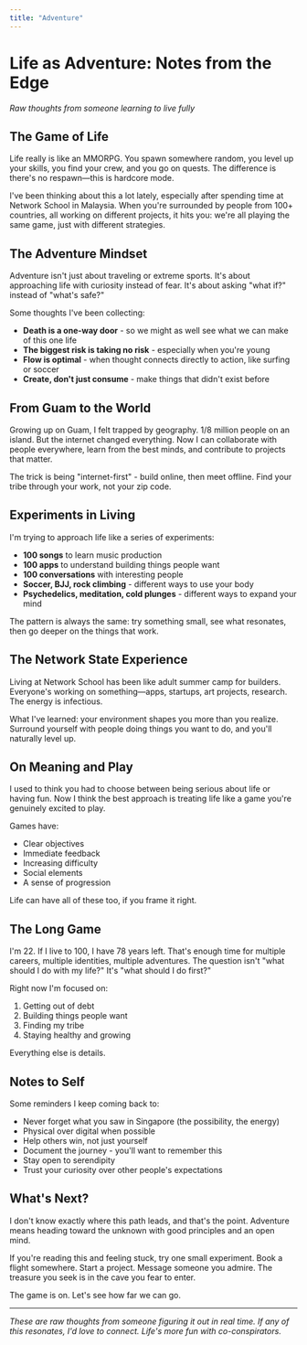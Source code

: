 ```yaml
---
title: "Adventure"
---
```


# Life as Adventure: Notes from the Edge

*Raw thoughts from someone learning to live fully*

## The Game of Life

Life really is like an MMORPG. You spawn somewhere random, you level up your skills, you find your crew, and you go on quests. The difference is there's no respawn—this is hardcore mode.

I've been thinking about this a lot lately, especially after spending time at Network School in Malaysia. When you're surrounded by people from 100+ countries, all working on different projects, it hits you: we're all playing the same game, just with different strategies.

## The Adventure Mindset

Adventure isn't just about traveling or extreme sports. It's about approaching life with curiosity instead of fear. It's about asking "what if?" instead of "what's safe?"

Some thoughts I've been collecting:

- **Death is a one-way door** - so we might as well see what we can make of this one life
- **The biggest risk is taking no risk** - especially when you're young
- **Flow is optimal** - when thought connects directly to action, like surfing or soccer
- **Create, don't just consume** - make things that didn't exist before

## From Guam to the World

Growing up on Guam, I felt trapped by geography. 1/8 million people on an island. But the internet changed everything. Now I can collaborate with people everywhere, learn from the best minds, and contribute to projects that matter.

The trick is being "internet-first" - build online, then meet offline. Find your tribe through your work, not your zip code.

## Experiments in Living

I'm trying to approach life like a series of experiments:

- **100 songs** to learn music production
- **100 apps** to understand building things people want
- **100 conversations** with interesting people
- **Soccer, BJJ, rock climbing** - different ways to use your body
- **Psychedelics, meditation, cold plunges** - different ways to expand your mind

The pattern is always the same: try something small, see what resonates, then go deeper on the things that work.

## The Network State Experience

Living at Network School has been like adult summer camp for builders. Everyone's working on something—apps, startups, art projects, research. The energy is infectious.

What I've learned: your environment shapes you more than you realize. Surround yourself with people doing things you want to do, and you'll naturally level up.

## On Meaning and Play

I used to think you had to choose between being serious about life or having fun. Now I think the best approach is treating life like a game you're genuinely excited to play.

Games have:
- Clear objectives
- Immediate feedback
- Increasing difficulty
- Social elements
- A sense of progression

Life can have all of these too, if you frame it right.

## The Long Game

I'm 22. If I live to 100, I have 78 years left. That's enough time for multiple careers, multiple identities, multiple adventures. The question isn't "what should I do with my life?" It's "what should I do first?"

Right now I'm focused on:
1. Getting out of debt
2. Building things people want
3. Finding my tribe
4. Staying healthy and growing

Everything else is details.

## Notes to Self

Some reminders I keep coming back to:

- Never forget what you saw in Singapore (the possibility, the energy)
- Physical over digital when possible
- Help others win, not just yourself
- Document the journey - you'll want to remember this
- Stay open to serendipity
- Trust your curiosity over other people's expectations

## What's Next?

I don't know exactly where this path leads, and that's the point. Adventure means heading toward the unknown with good principles and an open mind.

If you're reading this and feeling stuck, try one small experiment. Book a flight somewhere. Start a project. Message someone you admire. The treasure you seek is in the cave you fear to enter.

The game is on. Let's see how far we can go.

---

*These are raw thoughts from someone figuring it out in real time. If any of this resonates, I'd love to connect. Life's more fun with co-conspirators.*